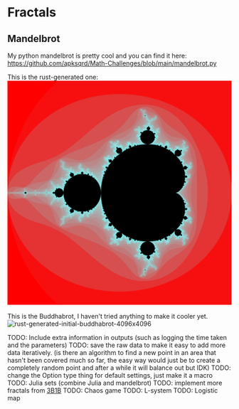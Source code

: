 # Fractals

## Mandelbrot

My python mandelbrot is pretty cool and you can find it here: <https://github.com/apksqrd/Math-Challenges/blob/main/mandelbrot.py>

This is the rust-generated one:
![rust-generated-dist-sqrd-method-500-iter-4096x4096](Buddhabrot/outputs/mandelbrot/colors/test.png)

This is the Buddhabrot, I haven't tried anything to make it cooler yet.
![rust-generated-initial-buddhabrot-4096x4096](Buddhabrot/outputs/buddhabrot/test/initial.png)

TODO: Include extra information in outputs (such as logging the time taken and the parameters)
TODO: save the raw data to make it easy to add more data iteratively. (is there an algorithm to find a new point in an area that hasn't been covered much so far, the easy way would just be to create a completely random point and after a while it will balance out but IDK)
TODO: change the Option type thing for default settings, just make it a macro
TODO: Julia sets (combine Julia and mandelbrot)
TODO: implement more fractals from [3B1B](https://www.youtube.com/watch?v=LqbZpur38nw&t=31s)
TODO: Chaos game
TODO: L-system
TODO: Logistic map
